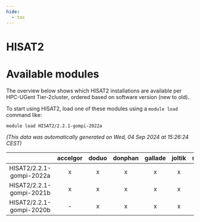```yaml
---
hide:
  - toc
---
```


HISAT2
======

# Available modules


The overview below shows which HISAT2 installations are available per HPC-UGent Tier-2cluster, ordered based on software version (new to old).

To start using HISAT2, load one of these modules using a `module load` command like:

```shell
module load HISAT2/2.2.1-gompi-2022a
```

*(This data was automatically generated on Wed, 04 Sep 2024 at 15:26:24 CEST)*  

| |accelgor|doduo|donphan|gallade|joltik|shinx|skitty|
| :---: | :---: | :---: | :---: | :---: | :---: | :---: | :---: |
|HISAT2/2.2.1-gompi-2022a|x|x|x|x|x|-|x|
|HISAT2/2.2.1-gompi-2021b|x|x|x|x|x|-|x|
|HISAT2/2.2.1-gompi-2020b|-|x|x|x|x|-|x|
